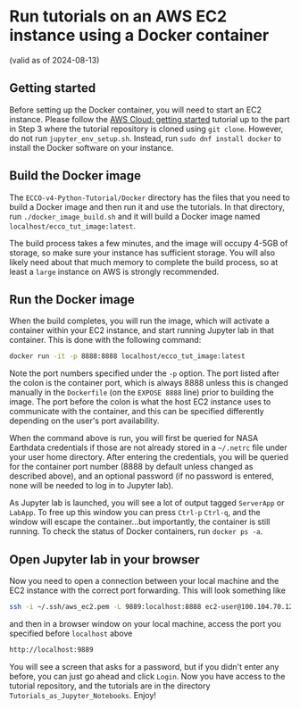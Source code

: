 # Run tutorials on an AWS EC2 instance using a Docker container

(valid as of 2024-08-13)

## Getting started

Before setting up the Docker container, you will need to start an EC2 instance. Please follow the [AWS Cloud: getting started](https://ecco-v4-python-tutorial.readthedocs.io/AWS_Cloud_getting_started.html) tutorial up to the part in Step 3 where the tutorial repository is cloned using `git clone`. However, do not run `jupyter_env_setup.sh`. Instead, run `sudo dnf install docker` to install the Docker software on your instance.

## Build the Docker image

The `ECCO-v4-Python-Tutorial/Docker` directory has the files that you need to build a Docker image and then run it and use the tutorials. In that directory, run `./docker_image_build.sh` and it will build a Docker image named `localhost/ecco_tut_image:latest`.

The build process takes a few minutes, and the image will occupy 4-5GB of storage, so make sure your instance has sufficient storage. You will also likely need about that much memory to complete the build process, so at least a `large` instance on AWS is strongly recommended.

## Run the Docker image

When the build completes, you will run the image, which will activate a container within your EC2 instance, and start running Jupyter lab in that container. This is done with the following command:

```bash
docker run -it -p 8888:8888 localhost/ecco_tut_image:latest
```

Note the port numbers specified under the `-p` option. The port listed after the colon is the container port, which is always 8888 unless this is changed manually in the `Dockerfile` (on the `EXPOSE 8888` line) prior to building the image. The port before the colon is what the host EC2 instance uses to communicate with the container, and this can be specified differently depending on the user's port availability.

When the command above is run, you will first be queried for NASA Earthdata credentials if those are not already stored in a `~/.netrc` file under your user home directory. After entering the credentials, you will be queried for the container port number (8888 by default unless changed as described above), and an optional password (if no password is entered, none will be needed to log in to Jupyter lab).

As Jupyter lab is launched, you will see a lot of output tagged `ServerApp` or `LabApp`. To free up this window you can press `Ctrl-p` `Ctrl-q`, and the window will escape the container...but importantly, the container is still running. To check the status of Docker containers, run `docker ps -a`.

## Open Jupyter lab in your browser

Now you need to open a connection between your local machine and the EC2 instance with the correct port forwarding. This will look something like

```bash
ssh -i ~/.ssh/aws_ec2.pem -L 9889:localhost:8888 ec2-user@100.104.70.127
```

and then in a browser window on your local machine, access the port you specified before `localhost` above

```bash
http://localhost:9889
```

You will see a screen that asks for a password, but if you didn't enter any before, you can just go ahead and click `Login`. Now you have access to the tutorial repository, and the tutorials are in the directory `Tutorials_as_Jupyter_Notebooks`. Enjoy!
